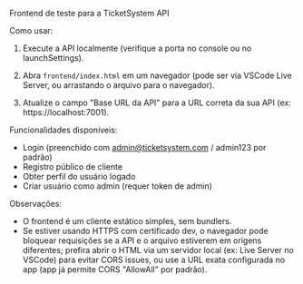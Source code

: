 Frontend de teste para a TicketSystem API

Como usar:
1. Execute a API localmente (verifique a porta no console ou no launchSettings).

2. Abra `frontend/index.html` em um navegador (pode ser via VSCode Live Server, ou arrastando o arquivo para o navegador).

3. Atualize o campo "Base URL da API" para a URL correta da sua API (ex: https://localhost:7001).

Funcionalidades disponíveis:
- Login (preenchido com admin@ticketsystem.com / admin123 por padrão)
- Registro público de cliente
- Obter perfil do usuário logado
- Criar usuário como admin (requer token de admin)

Observações:
- O frontend é um cliente estático simples, sem bundlers.
- Se estiver usando HTTPS com certificado dev, o navegador pode bloquear requisições se a API e o arquivo estiverem em origens diferentes; prefira abrir o HTML via um servidor local (ex: Live Server no VSCode) para evitar CORS issues, ou use a URL exata configurada no app (app já permite CORS "AllowAll" por padrão).
